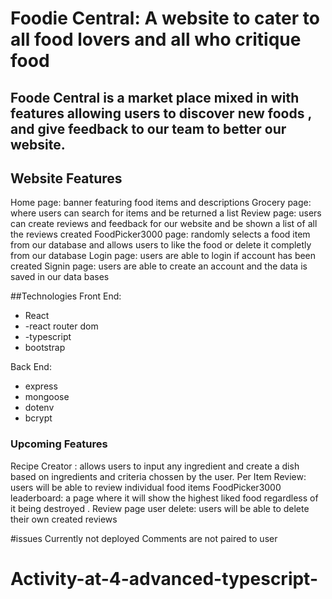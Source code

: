 # Foodie Central: A website to cater to all food lovers and all who critique food
## Foode Central is a market place mixed in with features allowing users to discover new foods , and give feedback to our team to better our website. 


## Website Features 
Home page: banner featuring food items and descriptions 
Grocery page: where users can search for items and be returned a list 
Review page: users can create reviews and feedback for our website and be shown a list of all the reviews created 
FoodPicker3000 page: randomly selects a food item from our database and allows users to like the food or delete it completly from our database 
Login page: users are able to login if account has been created
Signin page: users are able to create an account and the data is saved in our data bases 

##Technologies
Front End:
- React
- -react router dom
- -typescript
- bootstrap

Back End: 
- express
- mongoose
- dotenv
- bcrypt

### Upcoming Features
Recipe Creator : allows users to input any ingredient and create a dish based on ingredients and criteria chossen by the user.
Per Item Review: users will be able to review individual food items 
FoodPicker3000 leaderboard: a page where it will show the highest liked food regardless of it being destroyed . 
Review page user delete: users will be able to delete their own created reviews 

#issues 
Currently not deployed 
Comments are not paired to user 
# Activity-at-4-advanced-typescript-
